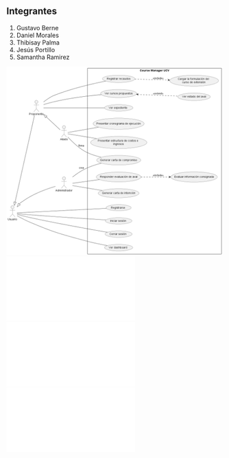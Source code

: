 ## Integrantes

1. Gustavo Berne
2. Daniel Morales
3. Thibisay Palma
4. Jesús Portillo
5. Samantha Ramirez

![DiagramaDeCasosDeUso](DiagramaDeCasosDeUso.png)
![PrototipoDeInterfaz](PrototipoDeInterfaz.pdf)
![EspecificacionDeRequisitos](EspecificacionDeRequisitos.pdf)
![VisionDelProyecto](VisionDelProyecto.pdf)